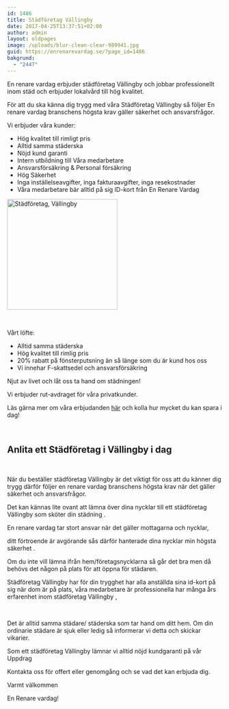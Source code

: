 ```yaml
---
id: 1486
title: Städföretag Vällingby
date: 2017-04-25T13:37:51+02:00
author: admin
layout: oldpages
image: /uploads/blur-clean-clear-989941.jpg
guid: https://enrenarevardag.se/?page_id=1486
bakgrund:
  - "2447"
---
```

En renare vardag erbjuder städföretag Vällingby och jobbar professionellt inom städ och erbjuder lokalvård till hög kvalitet.

För att du ska känna dig trygg med våra Städföretag Vällingby så följer En renare vardag branschens högsta krav gäller säkerhet och ansvarsfrågor.

Vi erbjuder våra kunder:

  * Hög kvalitet till rimligt pris
  * Alltid samma städerska
  * Nöjd kund garanti
  * Intern utbildning till Våra medarbetare
  * Ansvarsförsäkring & Personal försäkring
  * Hög Säkerhet
  * Inga inställelseavgifter, inga fakturaavgifter, inga resekostnader
  * Våra medarbetare bär alltid på sig ID-kort från En Renare Vardag

[<img class="wp-image-1487 aligncenter" src="https://enrenarevardag.se/wp-content/uploads/2017/04/Flyttstädning-24-300x300.jpg" alt="Städföretag, Vällingby " width="258" height="258" srcset="https://enrenarevardag.se/wp-content/uploads/2017/04/Flyttstädning-24-300x300.jpg 300w, https://enrenarevardag.se/wp-content/uploads/2017/04/Flyttstädning-24-150x150.jpg 150w, https://enrenarevardag.se/wp-content/uploads/2017/04/Flyttstädning-24-125x125.jpg 125w, https://enrenarevardag.se/wp-content/uploads/2017/04/Flyttstädning-24.jpg 450w" sizes="(max-width: 258px) 100vw, 258px" />](https://enrenarevardag.se/pris/) 

&nbsp;

Vårt löfte:

  * Alltid samma städerska
  * Hög kvalitet till rimlig pris
  * 20% rabatt på fönsterputsning än så länge som du är kund hos oss
  * Vi innehar F-skattsedel och ansvarsförsäkring

Njut av livet och låt oss ta hand om städningen!

Vi erbjuder rut-avdraget för våra privatkunder.

Läs gärna mer om våra erbjudanden [här](https://enrenarevardag.se/erbjudanden/) och kolla hur mycket du kan spara i dag!

&nbsp;

## Anlita ett Städföretag i Vällingby i dag

&nbsp;

När du beställer städföretag Vällingby är det viktigt för oss att du känner dig trygg därför följer en renare vardag branschens högsta krav när det gäller säkerhet och ansvarsfrågor.

Det kan kännas lite ovant att lämna över dina nycklar till ett städföretag Vällingby som sköter din städning .

En renare vardag tar stort ansvar när det gäller mottagarna och nycklar,

ditt förtroende är avgörande sås därför hanterade dina nycklar min högsta säkerhet .

Om du inte vill lämna ifrån hem/företagsnycklarna så går det bra men då behövs det någon på plats för att öppna för städaren.

Städföretag Vällingby har för din trygghet har alla anställda sina id-kort på sig när dom är på plats, våra medarbetare är professionella har många års erfarenhet inom städföretag Vällingby ,

&nbsp;

Det är alltid samma städare/ städerska som tar hand om ditt hem. Om din ordinarie städare är sjuk eller ledig så informerar vi detta och skickar vikarier.

Som ett städföretag Vällingby lämnar vi alltid nöjd kundgaranti på vår Uppdrag

Kontakta oss för offert eller genomgång och se vad det kan erbjuda dig.

Varmt välkommen

En Renare vardag!